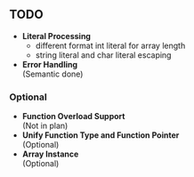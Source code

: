 ## TODO

- **Literal Processing**  
  + different format int literal for array length
  + string literal and char literal escaping
- **Error Handling**  
  (Semantic done)

### Optional
- **Function Overload Support**  
  (Not in plan)
- **Unify Function Type and Function Pointer**  
  (Optional)
- **Array Instance**  
  (Optional)
